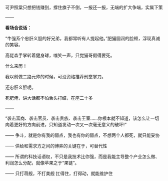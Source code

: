 可尹照棠只想把钱赚到，撑住旗子不倒，一报还一报，无端的扩大争端，实属下策

——

**看场合说话：**

“牛强系个忠肝义胆的好兄弟，我都常听有人提起他。”肥猫圆润的脸颊，浮现真诚的笑容。

高佬森手掌转着健身球，嗤笑一声，只觉猫哥假得要死。

什么来历！

我以前做二路元帅的时候，可没资格推荐刑堂掌刀。

还忠肝义胆呢。

死肥佬，讲大话都不怕舌头打结，在座二十多

——

“袭击富商、袭击官员、袭击贵族、袭击王室……你根本就不知道，该怎么让一切向着更好的方向前进，只知道发动一次又一次毫无意义的破坏!”

——
争斗，就是你有我的弱点，我也有你的弱点，不想两个人都死，就只能妥协

——
供给和需求方之间的博弈的关键在于，可替代性

——
所谓的科技话语权，不只是我技术比你强，而是我能主导整个产业怎么做、利润怎么分配，就像苹果之于“果链”。

——
只打蒋舰，不打美舰
扛得住，打得动，就能维护住
